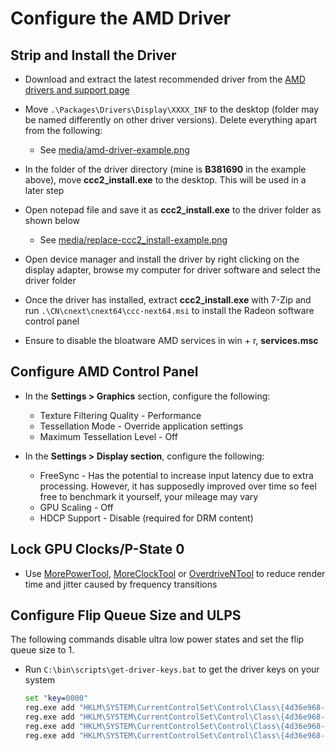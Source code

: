 # Configure the AMD Driver

## Strip and Install the Driver

- Download and extract the latest recommended driver from the [AMD drivers and support page](https://www.amd.com/en/support)
- Move ``.\Packages\Drivers\Display\XXXX_INF`` to the desktop (folder may be named differently on other driver versions). Delete everything apart from the following:

  - See [media/amd-driver-example.png](../media/amd-driver-example.png)
- In the folder of the driver directory (mine is **B381690** in the example above), move **ccc2_install.exe** to the desktop. This will be used in a later step
- Open notepad file and save it as **ccc2_install.exe** to the driver folder as shown below

  - See [media/replace-ccc2_install-example.png](../media/replace-ccc2_install-example.png)
- Open device manager and install the driver by right clicking on the display adapter, browse my computer for driver software and select the driver folder
- Once the driver has installed, extract **ccc2_install.exe** with 7-Zip and run ``.\CN\cnext\cnext64\ccc-next64.msi`` to install the Radeon software control panel
- Ensure to disable the bloatware AMD services in win + r, **services.msc**

## Configure AMD Control Panel

- In the **Settings > Graphics** section, configure the following:

  - Texture Filtering Quality - Performance
  - Tessellation Mode - Override application settings
  - Maximum Tessellation Level - Off
- In the **Settings > Display section**, configure the following:

  - FreeSync - Has the potential to increase input latency due to extra processing. However, it has supposedly improved over time so feel free to benchmark it yourself, your mileage may vary
  - GPU Scaling - Off
  - HDCP Support - Disable (required for DRM content)

## Lock GPU Clocks/P-State 0

- Use [MorePowerTool](https://www.igorslab.de/en/red-bios-editor-and-morepowertool-adjust-and-optimize-your-vbios-and-even-more-stable-overclocking-navi-unlimited), [MoreClockTool](https://www.igorslab.de/en/the-moreclocktool-mct-for-free-download-the-practical-oc-attachment-to-the-morepowertool-replaces-the-wattman) or [OverdriveNTool](https://forums.guru3d.com/threads/overdriventool-tool-for-amd-gpus.416116) to reduce render time and jitter caused by frequency transitions

## Configure Flip Queue Size and ULPS

The following commands disable ultra low power states and set the flip queue size to 1.

- Run ``C:\bin\scripts\get-driver-keys.bat`` to get the driver keys on your system

  ```bat
  set "key=0000"
  reg.exe add "HKLM\SYSTEM\CurrentControlSet\Control\Class\{4d36e968-e325-11ce-bfc1-08002be10318}\%key%" /v "EnableUlps" /t REG_DWORD /d "0" /f
  reg.exe add "HKLM\SYSTEM\CurrentControlSet\Control\Class\{4d36e968-e325-11ce-bfc1-08002be10318}\%key%\UMD" /v "Main3D_DEF" /t REG_SZ /d "1" /f
  reg.exe add "HKLM\SYSTEM\CurrentControlSet\Control\Class\{4d36e968-e325-11ce-bfc1-08002be10318}\%key%\UMD" /v "Main3D" /t REG_BINARY /d "3100" /f
  reg.exe add "HKLM\SYSTEM\CurrentControlSet\Control\Class\{4d36e968-e325-11ce-bfc1-08002be10318}\%key%\UMD" /v "FlipQueueSize" /t REG_BINARY /d "3100" /f
  ```
